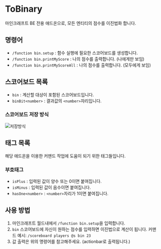 # ToBinary
마인크래프트 BE 전용 애드온으로, 모든 엔티티의 점수를 이진법화 합니다.

## 명령어
- `/function bin.setup` : 함수 실행에 필요한 스코어보드를 생성합니다.
- `/function bin.printMyScore` : 나의 점수를 출력합니다. (나에게만 보임)
- `/function bin.printMyScoreAll` : 나의 점수를 출력합니다. (모두에게 보임)

## 스코어보드 목록
- `bin` : 계산할 대상이 포함된 스코어보드입니다.
- `binBit<number>` : 결과값의 `<number>`자리입니다.
  
### 스코어보드 저장 방식
![저장방식](https://user-images.githubusercontent.com/84027019/120663384-ef28e180-c4c4-11eb-92fd-01d948c08ab2.png)
  
## 태그 목록
해당 애드온을 이용한 커맨드 작업에 도움이 되기 위한 태그들입니다.

### 부호태그
- `isPlus` : 입력된 값이 양수 또는 0이면 붙여집니다.
- `isMinus` : 입력된 값이 음수이면 붙여집니다.
- `hasOne<number>` : `<number>`자리가 1이면 붙여집니다.
  
## 사용 방법
1. 마인크래프트 월드내에서 `/function bin.setup`을 입력합니다.
2. `bin` 스코어보드에 자신이 원하는 점수를 입력하면 이진법으로 계산이 됩니다.
커맨드 예시: `/scoreboard players @s bin 23`
3. 값 출력은 위의 명령어를 참고해주세요. (actionbar로 출력됩니다.)
